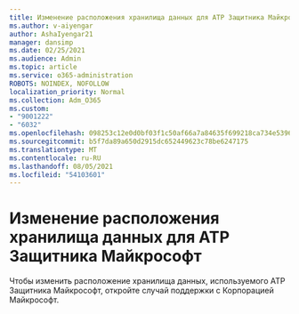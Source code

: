 ```yaml
---
title: Изменение расположения хранилища данных для ATP Защитника Майкрософт
ms.author: v-aiyengar
author: AshaIyengar21
manager: dansimp
ms.date: 02/25/2021
ms.audience: Admin
ms.topic: article
ms.service: o365-administration
ROBOTS: NOINDEX, NOFOLLOW
localization_priority: Normal
ms.collection: Adm_O365
ms.custom:
- "9001222"
- "6032"
ms.openlocfilehash: 098253c12e0d0bf03f1c50af66a7a84635f699218ca734e53965bcfd55edb930
ms.sourcegitcommit: b5f7da89a650d2915dc652449623c78be6247175
ms.translationtype: MT
ms.contentlocale: ru-RU
ms.lasthandoff: 08/05/2021
ms.locfileid: "54103601"
---
```

# <a name="change-data-storage-location-for-microsoft-defender-atp"></a>Изменение расположения хранилища данных для ATP Защитника Майкрософт

Чтобы изменить расположение хранилища данных, используемого ATP Защитника Майкрософт, откройте случай поддержки с Корпорацией Майкрософт.
